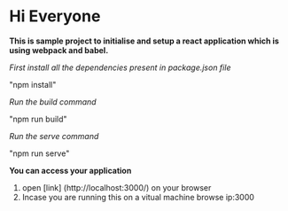 # Hi Everyone 
**This is sample project to initialise and setup a react application which is using webpack and babel.**

*First install all the dependencies present in package.json file*

"npm install"

*Run the build command*

"npm run build"

*Run the serve command*

"npm run serve"

**You can access your application**
1. open [link] (http://localhost:3000/) on your browser
2. Incase you are running this on a vitual machine browse ip:3000

